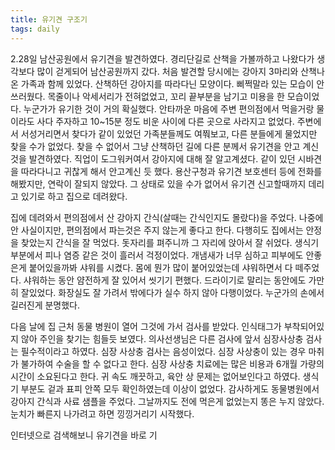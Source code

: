 ```yaml
---
title: 유기견 구조기
tags: daily
---
```


2.28일 남산공원에서 유기견을 발견하였다. 경리단길로 산책을 가볼까하고 나왔다가 생각보다 많이 걷게되어 남산공원까지 갔다. 처음 발견할 당시에는 강아지 3마리와 산책나온 가족과 함께 있었다. 산책하던 강아지를 따라다닌 모양이다. 삐쩍말라 있는 모습이 안쓰러웠다. 목줄이나 악세서리가 전혀없었고, 꼬리 끝부분을 남기고 미용을 한 모습이었다. 누군가가 유기한 것이 거의 확실했다. 안타까운 마음에 주변 편의점에서 먹을거랑 물이라도 사다 주자하고 10~15분 정도 비운 사이에 다른 곳으로 사라지고 없었다. 주변에서 서성거리면서 찾다가 같이 있었던 가족분들께도 여쭤보고, 다른 분들에게 물었지만 찾을 수가 없었다. 찾을 수 없어서 그냥 산책하던 길에 다른 분께서 유기견을 안고 계신 것을 발견하였다. 직업이 도그워커여서 강아지에 대해 잘 알고계셨다. 같이 있던 시바견을 따라다니고 귀찮게 해서 안고계신 듯 했다. 용산구청과 유기견 보호센터 등에 전화를 해봤지만, 연락이 잘되지 않았다. 그 상태로 있을 수가 없어서 유기견 신고할때까지 데리고 있기로 하고 집으로 데려왔다.

집에 데려와서 편의점에서 산 강아지 간식(살때는 간식인지도 몰랐다)을 주었다. 나중에 안 사실이지만, 편의점에서 파는것은 주지 않는게 좋다고 한다. 다행히도 집에서는 안정을 찾았는지 간식을 잘 먹었다. 돗자리를 펴주니까 그 자리에 앉아서 잘 쉬었다.  생식기부분에서 피나 염증 같은 것이 흘러서 걱정이었다. 개냄새가 너무 심하고 피부에도 안좋은게 붙어있을까봐 샤워를 시켰다. 몸에 뭔가 많이 붙어있었는데 샤워하면서 다 떼주었다. 샤워하는 동안 얌전하게 잘 있어서 씻기기 편했다. 드라이기로 말리는 동안에도 가만히 잘있었다. 화장실도 잘 가려서 밖에다가 실수 하지 않아 다행이었다. 누군가의 손에서 길러진게 분명했다.

다음 날에 집 근처 동물 병원이 열어 그것에 가서 검사를 받았다. 인식태그가 부착되어있지 않아 주인을 찾기는 힘들듯 보였다. 의사선생님은 다른 검사에 앞서 심장사상충 검사는 필수적이라고 하였다. 심장 사상충 검사는 음성이었다. 심장 사상충이 있는 경우 마취가 불가하여 수술을 할 수 없다고 한다. 심장 사상충 치료에는 많은 비용과 6개월 가량의 시간이 소요된다고 한다. 귀 속도 깨끗하고, 육안 상 문제는 없어보인다고 하였다. 생식기 부분도 겉과 표피 안쪽 모두 확인하였는데 이상이 없었다. 감사하게도 동물병원에서 강아지 간식과 사료 샘플을 주었다. 그날까지도 전에 먹은게 없었는지 똥은 누지 않았다. 눈치가 빠른지 나가려고 하면 낑낑거리기 시작했다.

인터넷으로 검색해보니 유기견을 바로 기

